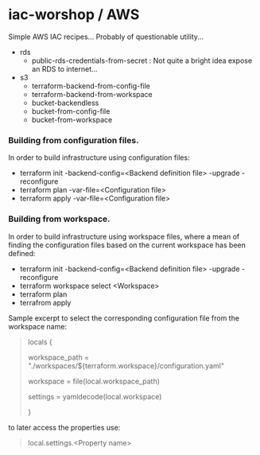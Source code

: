 # iac-worshop / AWS

Simple AWS IAC recipes... Probably of questionable utility...

* rds
  -  public-rds-credentials-from-secret : Not quite a bright idea expose an RDS to internet...
* s3
  -  terraform-backend-from-config-file
  -  terraform-backend-from-workspace
  -  bucket-backendless
  -  bucket-from-config-file
  -  bucket-from-workspace

### Building from configuration files.
  
In order to build infrastructure using configuration files:

+ terraform init -backend-config=&lt;Backend definition file&gt; -upgrade -reconfigure
+ terraform plan -var-file=&lt;Configuration file&gt;
+ terraform apply -var-file=&lt;Configuration file&gt;

### Building from workspace.

In order to build infrastructure using workspace files, where a mean of finding the configuration files based on the current workspace has been defined:

+ terraform init -backend-config=&lt;Backend definition file&gt; -upgrade -reconfigure
+ terraform workspace select &lt;Workspace&gt;
+ terraform plan
+ terrafrom apply

Sample excerpt to select the corresponding configuration file from the workspace name:

> locals {
>
>  workspace_path        = "./workspaces/${terraform.workspace}/configuration.yaml"
>
>  workspace             = file(local.workspace_path)
>
>  settings              = yamldecode(local.workspace)
>
>}

to later access the properties use:

> local.settings.&lt;Property name&gt;


